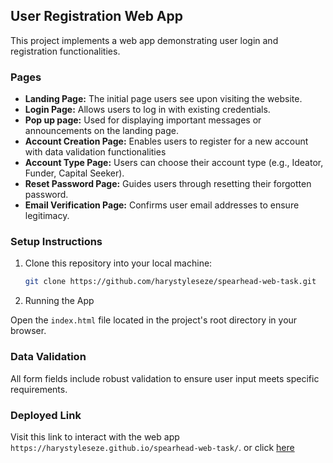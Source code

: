 ## User Registration Web App

This project implements a web app demonstrating user login and registration functionalities.

### Pages

- **Landing Page:** The initial page users see upon visiting the website.
- **Login Page:** Allows users to log in with existing credentials.
- **Pop up page:** Used for displaying important messages or announcements on the landing page.
- **Account Creation Page:** Enables users to register for a new account with data validation functionalities
- **Account Type Page:** Users can choose their account type (e.g., Ideator, Funder, Capital Seeker).
- **Reset Password Page:** Guides users through resetting their forgotten password.
- **Email Verification Page:** Confirms user email addresses to ensure legitimacy.

### Setup Instructions

1. Clone this repository into your local machine:

   ```bash
   git clone https://github.com/harystyleseze/spearhead-web-task.git
   ```

2. Running the App

Open the `index.html` file located in the project's root directory in your browser.

### Data Validation

All form fields include robust validation to ensure user input meets specific requirements.

### Deployed Link

Visit this link to interact with the web app `https://harystyleseze.github.io/spearhead-web-task/`. or click [here](https://harystyleseze.github.io/spearhead-web-task/)
